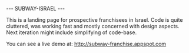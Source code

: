 --- SUBWAY-ISRAEL ---

This is a landing page for prospective franchisees in Israel.
Code is quite cluttered, was working fast and mostly concerned with design aspects.
Next iteration might include simplifying of code-base.

You can see a live demo at:
http://subway-franchise.appspot.com